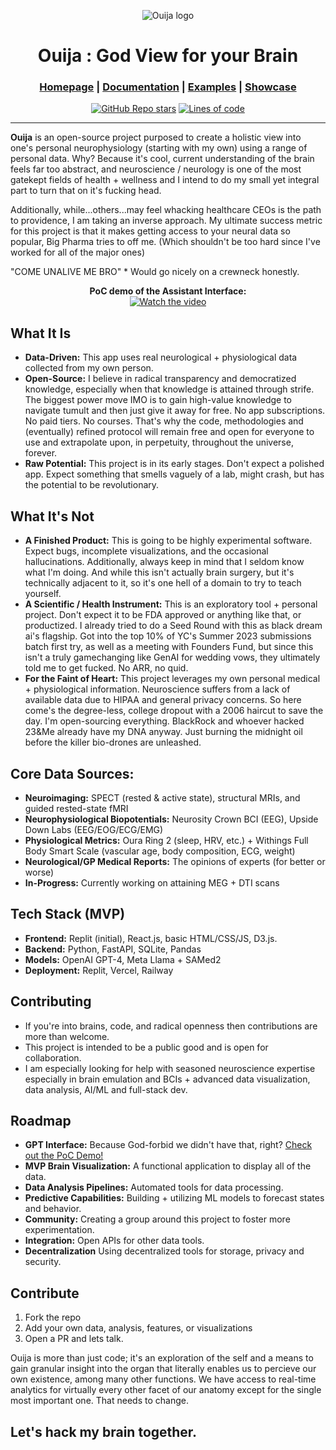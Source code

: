 <div align="center">

![Ouija logo](https://media.licdn.com/dms/image/D4E22AQFQJ5ZrRX5U_A/feedshare-shrink_800/0/1708192613421?e=2147483647&v=beta&t=oLw0gc_gRuvfkD6olEXwq9CFdhkl1eSAw4-Zzf1KQDc)


# Ouija : God View for your Brain

<h3>

[Homepage](https://github.com/blackdreamai/ouija-ai) | [Documentation](/docs) | [Examples](/examples) | [Showcase](/docs/showcase.md)

</h3>

[![GitHub Repo stars](https://img.shields.io/github/stars/blackdreamai/ouija-ai)](https://github.com/blackdreamai/ouija-ai/stargazers)
[![Lines of code](https://img.shields.io/tokei/lines/github/blackdreamai/ouija-ai)](https://github.com/blackdreamai/ouija-ai)

</div>

---

**Ouija** is an open-source project purposed to create a holistic view into one's personal neurophysiology (starting with my own) using a range of personal data. Why? Because it's cool, current understanding of the brain feels far too abstract, and neuroscience / neurology is one of the most gatekept fields of health + wellness and I intend to do my small yet integral part to turn that on it's fucking head.

Additionally, while...others...may feel whacking healthcare CEOs is the path to providence, I am taking an inverse approach. My ultimate success metric for this project is that it makes getting access to your neural data so popular, Big Pharma tries to off me. (Which shouldn't be too hard since I've worked for all of the major ones)

"COME UNALIVE ME BRO" * Would go nicely on a crewneck honestly.


<div align="center">
  <b>PoC demo of the Assistant Interface:</b>
</div>
<div align="center">
  <a href="https://www.youtube.com/watch?v=ioDNKShuZ-U&t=4s">
    <img src="https://img.youtube.com/vi/ioDNKShuZ-U/0.jpg" alt="Watch the video" />
  </a>
</div>


## What It Is

*   **Data-Driven:** This app uses real neurological + physiological data collected from my own person.
*   **Open-Source:** I believe in radical transparency and democratized knowledge, especially when that knowledge is attained through strife. The biggest power move IMO is to gain high-value knowledge to navigate tumult and then just give it away for free. No app subscriptions. No paid tiers. No courses. That's why the code, methodologies and (eventually) refined protocol will remain free and open for everyone to use and extrapolate upon, in perpetuity, throughout the universe, forever.
*   **Raw Potential:** This project is in its early stages. Don't expect a polished app. Expect something that smells vaguely of a lab, might crash, but has the potential to be revolutionary.

## What It's Not 

*   **A Finished Product:** This is going to be highly experimental software. Expect bugs, incomplete visualizations, and the occasional hallucinations. Additionally, always keep in mind that I seldom know what I'm doing. And while this isn't actually brain surgery, but it's technically adjacent to it, so it's one hell of a domain to try to teach yourself.
*   **A Scientific / Health Instrument:** This is an exploratory tool + personal project. Don't expect it to be FDA approved or anything like that, or productized. I already tried to do a Seed Round with this as black dream ai's flagship. Got into the top 10% of YC's Summer 2023 submissions batch first try, as well as a meeting with Founders Fund, but since this isn't a truly gamechanging like GenAI for wedding vows, they ultimately told me to get fucked. No ARR, no quid. 
*   **For the Faint of Heart:** This project leverages my own personal medical + physiological information. Neuroscience suffers from a lack of available data due to HIPAA and general privacy concerns. So here come's the degree-less, college dropout with a 2006 haircut to save the day. I'm open-sourcing everything. BlackRock and whoever hacked 23&Me already have my DNA anyway. Just burning the midnight oil before the killer bio-drones are unleashed.

## Core Data Sources:

*   **Neuroimaging:** SPECT (rested & active state), structural MRIs, and guided rested-state fMRI
*   **Neurophysiological Biopotentials:** Neurosity Crown BCI (EEG), Upside Down Labs (EEG/EOG/ECG/EMG)
*   **Physiological Metrics:** Oura Ring 2 (sleep, HRV, etc.) + Withings Full Body Smart Scale (vascular age, body composition, ECG, weight)
*   **Neurological/GP Medical Reports:** The opinions of experts (for better or worse)
*   **In-Progress:** Currently working on attaining MEG + DTI scans

## Tech Stack (MVP)

*   **Frontend:** Replit (initial), React.js, basic HTML/CSS/JS, D3.js.
*   **Backend:** Python, FastAPI, SQLite, Pandas
*   **Models:** OpenAI GPT-4, Meta Llama + SAMed2
*   **Deployment:** Replit, Vercel, Railway

## Contributing

*   If you're into brains, code, and radical openness then contributions are more than welcome.
*   This project is intended to be a public good and is open for collaboration.
*   I am especially looking for help with seasoned neuroscience expertise especially in brain emulation and BCIs + advanced data visualization, data analysis, AI/ML and full-stack dev. 

## Roadmap

*   **GPT Interface:** Because God-forbid we didn't have that, right? [Check out the PoC Demo!](https://www.youtube.com/watch?v=ioDNKShuZ-U&t=4s)
*   **MVP Brain Visualization:** A functional application to display all of the data. 
*   **Data Analysis Pipelines:**  Automated tools for data processing.
*   **Predictive Capabilities:** Building + utilizing ML models to forecast states and behavior.
*   **Community:** Creating a group around this project to foster more experimentation. 
*   **Integration:** Open APIs for other data tools.
*   **Decentralization** Using decentralized tools for storage, privacy and security.

## Contribute 

1.  Fork the repo
2.  Add your own data, analysis, features, or visualizations
3.  Open a PR and lets talk.

Ouija is more than just code; it's an exploration of the self and a means to gain granular insight into the organ that literally enables us to percieve our own existence, among many other functions. We have access to real-time analytics for virtually every other facet of our anatomy except for the single most important one. That needs to change. 

## Let's hack my brain together.
